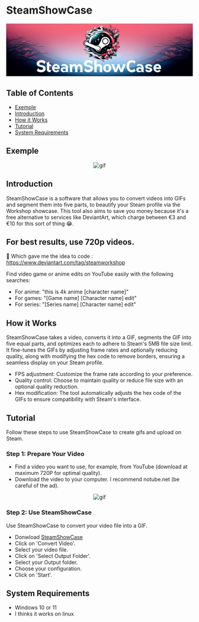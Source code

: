 # SteamShowCase
![](Resources/Banner.png)

## Table of Contents
- [Exemple](#exemple)
- [Introduction](#introduction)
- [How it Works](#how-it-works)
- [Tutorial](#tutorial)
- [System Requirements](#system-requirements)

## Exemple
<p align="center">
  <img src="https://github.com/RylexOff/SteamShowCase/blob/main/Resources/Preview.gif" alt="gif" />
</p>

## Introduction
SteamShowCase is a software that allows you to convert videos into GIFs and segment them into five parts, to beautify your Steam profile via the Workshop showcase.
This tool also aims to save you money because it's a free alternative to services like DeviantArt, which charge between €3 and €10 for this sort of thing 😂.

<h2>For best results, use 720p videos.</h2>

💫 Which gave me the idea to code : https://www.deviantart.com/tag/steamworkshop

Find video game or anime edits on YouTube easily with the following searches:
- For anime: "this is 4k anime [character name]"
- For games: "[Game name] [Character name] edit"
- For series: "[Series name] [Character name] edit"

## How it Works
SteamShowCase takes a video, converts it into a GIF, segments the GIF into five equal parts, and optimizes each to adhere to Steam's 5MB file size limit. It fine-tunes the GIFs by adjusting frame rates and optionally reducing quality, along with modifying the hex code to remove borders, ensuring a seamless display on your Steam profile.

  - FPS adjustment: Customize the frame rate according to your preference.
  - Quality control: Choose to maintain quality or reduce file size with an optional quality reduction.
  - Hex modification: The tool automatically adjusts the hex code of the GIFs to ensure compatibility with Steam's interface.

## Tutorial
Follow these steps to use SteamShowCase to create gifs and upload on Steam.

### Step 1: Prepare Your Video

- Find a video you want to use, for example, from YouTube (download at maximum 720P for optimal quality).
- Download the video to your computer. I recommend notube.net (be careful of the ad).

<p align="center">
  <img src="https://github.com/RylexOff/SteamShowCase/blob/main/Resources/Step%20one.gif" alt="gif" />
</p>

### Step 2: Use SteamShowCase
Use SteamShowCase to convert your video file into a GIF.

- Donwload [SteamShowCase](https://github.com/RylexOff/SteamShowCase/releases/tag/1.0.0)
- Click on 'Convert Video'.
- Select your video file.
- Click on 'Select Output Folder'.
- Select your Output folder.
- Choose your configuration.
- Click on 'Start'.

## System Requirements
- Windows 10 or 11
- I thinks it works on linux


